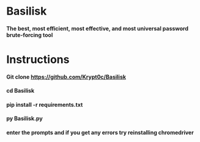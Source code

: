 # Basilisk
#### The best, most efficient, most effective, and most universal password brute-forcing tool 

# Instructions
#### Git clone https://github.com/Krypt0c/Basilisk
#### cd Basilisk
#### pip install -r requirements.txt
#### py Basilisk.py
#### enter the prompts and if you get any errors try reinstalling chromedriver